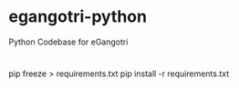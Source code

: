 # egangotri-python
Python Codebase for eGangotri

#
pip freeze > requirements.txt
pip install -r requirements.txt